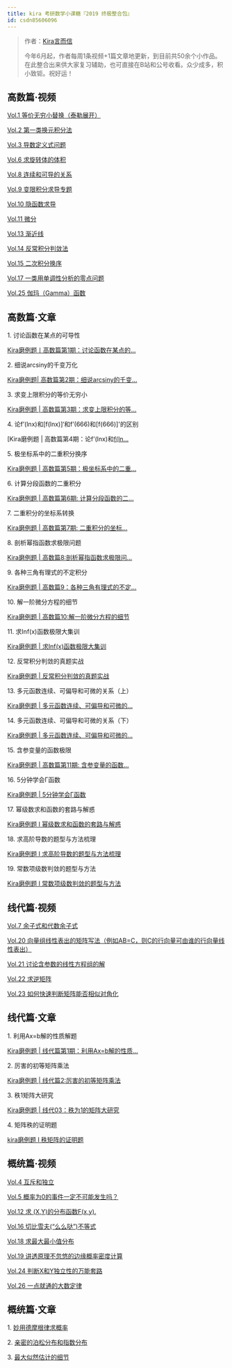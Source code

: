 ```yaml
---
title: kira 考研数学小课糖『2019 终极整合包』
id: csdn85606096
---
```


> 作者：[Kira言而信](https://weibo.com/u/5705627303)
> 
> 今年6月起，作者每周1条视频+1篇文章地更新，到目前共50余个小作品。在此整合出来供大家复习辅助，也可直接在B站和公号收看。众少成多，积小致钜。祝好运！

## 高数篇·视频

[Vol.1 等价无穷小替换（泰勒展开）](http://t.cn/Rd4n7W5)

[Vol.2 第一类换元积分法](http://t.cn/E4hcmav)

[Vol.3 导数定义式问题](http://t.cn/E4hcmSs)

[Vol.6 求旋转体的体积](http://t.cn/E4hcmaz)

[Vol.8 连续和可导的关系](http://t.cn/E4hJ9aK)

[Vol.9 变限积分求导专题](http://t.cn/RkyS83e)

[Vol.10 隐函数求导](http://t.cn/E4hcmab)

[Vol.11 微分](http://t.cn/E4hcmaP)

[Vol.13 渐近线](http://t.cn/E4hcmaA)

[Vol.14 反常积分判敛法](http://t.cn/EvWJIJh)

[Vol.15 二次积分换序](http://t.cn/E4hcmXs)

[Vol.17 一类用单调性分析的零点问题](http://t.cn/E4hcmSR)

[Vol.25 伽玛（Gamma）函数](http://t.cn/E4hcma7)

## 高数篇·文章

1\. 讨论函数在某点的可导性

[Kira磨例题丨高数篇第1期：讨论函数在某点的…](http://t.cn/R1D55s4)

2\. 细说arcsiny的千变万化

[Kira磨例题| 高数篇第2期：细说arcsiny的千变…](http://t.cn/RBXqrLj)

3\. 求变上限积分的等价无穷小

[Kira磨例题 | 高数篇第3期：求变上限积分的等…](http://t.cn/RrPmxJo)

4\. 论f’(lnx)和[f(lnx)]‘和f’(666)和[f(666)]'的区别

[Kira磨例题 | 高数篇第4期：论f’(lnx)和[f(ln…](http://t.cn/Rr0vTRm)

5\. 极坐标系中的二重积分换序

[Kira磨例题 | 高数篇第5期：极坐标系中的二重…](http://t.cn/Rd42Lai)

6\. 计算分段函数的二重积分

[Kira磨例题 | 高数篇第6期: 计算分段函数的二…](http://t.cn/E4hcmay)

7\. 二重积分的坐标系转换

[​Kira磨例题 | 高数篇第7期: 二重积分的坐标…](http://t.cn/E4hcmSH)

8\. 剖析幂指函数求极限问题

[​Kira磨例题 | 高数篇8:剖析幂指函数求极限问…](http://t.cn/RkZGI8W)

9\. 各种三角有理式的不定积分

[Kira磨例题 | 高数篇9：各种三角有理式的不定…](http://t.cn/RkWlyhS)

10\. 解一阶微分方程的细节

[​Kira磨例题 | 高数篇10:解一阶微分方程的细节](http://t.cn/RFL7kAR)

11\. 求Inf(x)函数极限大集训

[Kira磨例题 | 求Inf(x)函数极限大集训](http://t.cn/EvMtjyx)

12\. 反常积分判敛的真题实战

[Kira磨例题 | 反常积分判敛的真题实战](http://t.cn/EvMtjyX)

13\. 多元函数连续、可偏导和可微的关系（上）

[Kira磨例题 | 多元函数连续、可偏导和可微的…](http://t.cn/Ev3AZlL)

14\. 多元函数连续、可偏导和可微的关系（下）

[Kira磨例题 | 多元函数连续、可偏导和可微的…](http://t.cn/EP1AuzY)

15\. 含参变量的函数极限

[​Kira磨例题 | 高数篇第11期: 含参变量的函数…](http://t.cn/E7Je4Mm)

16\. 5分钟学会Γ函数

[Kira磨例题 | 5分钟学会Γ函数](http://t.cn/E4hcmNB)

17\. 幂级数求和函数的套路与解惑

[Kira磨例题 I 幂级数求和函数的套路与解惑](http://t.cn/ELK5JtK)

18\. 求高阶导数的题型与方法梳理

[Kira磨例题 I 求高阶导数的题型与方法梳理](http://t.cn/E4hcmNT)

19\. 常数项级数判敛的题型与方法

[Kira磨例题 I 常数项级数判敛的题型与方法](http://t.cn/E4hcmpz)

## 线代篇·视频

[Vol.7 余子式和代数余子式](http://t.cn/E4hcmNR)

[Vol.20 向量组线性表出的矩阵写法（例如AB=C，则C的行向量可由谁的行向量线性表出）](http://t.cn/E4hcmpl)

[Vol.21 讨论含参数的线性方程组的解](http://t.cn/E4hcmN8)

[Vol.22 求逆矩阵](http://t.cn/E4hcmNs)

[Vol.23 如何快速判断矩阵能否相似对角化](http://t.cn/E4hcmND)

## 线代篇·文章

1\. 利用Ax=b解的性质解题

[Kira磨例题 | 线代篇第1期：利用Ax=b解的性质…](http://t.cn/E4hcmNY)

2\. 厉害的初等矩阵乘法

[Kira磨例题 | 线代篇2:厉害的初等矩阵乘法](http://t.cn/E4hcmph)

3\. 秩1矩阵大研究

[Kira磨例题 | 线代03：秩为1的矩阵大研究](http://t.cn/EAC9epW)

4\. 矩阵秩的证明题

[kira磨例题 I 秩矩阵的证明题](http://t.cn/E4hcuZN)

## 概统篇·视频

[Vol.4 互斥和独立](http://t.cn/E4hcuwR)

[Vol.5 概率为0的事件一定不可能发生吗？](http://t.cn/E4hcuwW)

[Vol.12 求 (X,Y)的分布函数F(x,y).](http://t.cn/RsysvM5)

[Vol.16 切比雪夫(“么么哒”)不等式](http://t.cn/E4hcuwY)

[Vol.18 求最大最小值分布](http://t.cn/E4hcuw0)

[Vol.19 讲透原理不忽悠的边缘概率密度计算](http://t.cn/E4hcuw1)

[Vol.24 判断X和Y独立性的万能套路](http://t.cn/E4hcuZ0)

[Vol.26 一点就通的大数定律](http://t.cn/E4hcuZi)

## 概统篇·文章

1\. [妙用德摩根律求概率](http://t.cn/E4hcuwO)

2\. [亲密的泊松分布和指数分布](http://t.cn/RkKuae9)

3\. [最大似然估计的细节](http://t.cn/E4hcuwu)